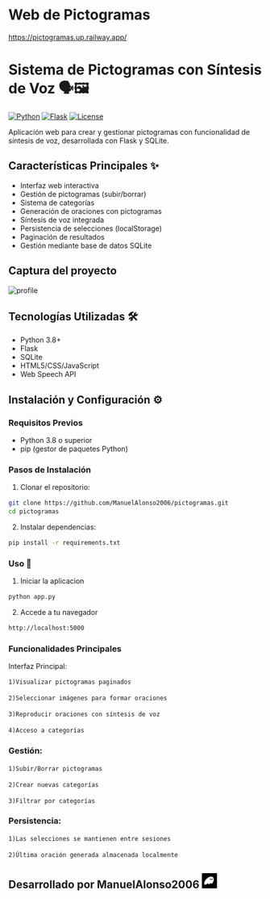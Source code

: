 
# Web de Pictogramas
https://pictogramas.up.railway.app/

# Sistema de Pictogramas con Síntesis de Voz 🗣️🖼️

[![Python](https://img.shields.io/badge/Python-3.8%2B-blue)](https://www.python.org/)
[![Flask](https://img.shields.io/badge/Flask-3.1.0-green)](https://flask.palletsprojects.com/)
[![License](https://img.shields.io/badge/License-MIT-green)](https://opensource.org/licenses/MIT)

Aplicación web para crear y gestionar pictogramas con funcionalidad de síntesis de voz, desarrollada con Flask y SQLite.

## Características Principales ✨
- Interfaz web interactiva
- Gestión de pictogramas (subir/borrar)
- Sistema de categorías
- Generación de oraciones con pictogramas
- Síntesis de voz integrada
- Persistencia de selecciones (localStorage)
- Paginación de resultados
- Gestión mediante base de datos SQLite
## Captura del proyecto
<img src="https://github.com/ManuelAlonso2006/pictogramas/blob/main/captura.png" alt="profile">

## Tecnologías Utilizadas 🛠️
- Python 3.8+
- Flask
- SQLite
- HTML5/CSS/JavaScript
- Web Speech API

## Instalación y Configuración ⚙️

### Requisitos Previos
- Python 3.8 o superior
- pip (gestor de paquetes Python)

### Pasos de Instalación
1. Clonar el repositorio:
```bash
git clone https://github.com/ManuelAlonso2006/pictogramas.git
cd pictogramas
```

2. Instalar dependencias:
```bash
pip install -r requirements.txt
```

### Uso 🚀

1. Iniciar la aplicacion
```bash
python app.py
```

2. Accede a tu navegador
```bash
http://localhost:5000
```

### Funcionalidades Principales
Interfaz Principal:

    1)Visualizar pictogramas paginados

    2)Seleccionar imágenes para formar oraciones

    3)Reproducir oraciones con síntesis de voz

    4)Acceso a categorías

### Gestión:

    1)Subir/Borrar pictogramas

    2)Crear nuevas categorías

    3)Filtrar por categorías

### Persistencia:

    1)Las selecciones se mantienen entre sesiones

    2)Última oración generada almacenada localmente


## Desarrollado por ManuelAlonso2006 <img src="https://github.com/ManuelAlonso01/pictogramas/blob/main/profile.png" alt="profile" width="30">
